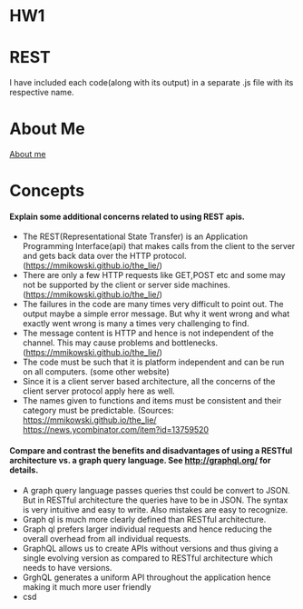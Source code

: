 # HW1

# REST 
I have included each code(along with its output) in a separate .js file with its respective name.

# About Me 
[About me](https://pages.github.ncsu.edu/ubhosle/HW1/)

# Concepts 

####	Explain some additional concerns related to using REST apis.      
-	The REST(Representational State Transfer) is an Application Programming Interface(api) that makes calls from the client to the server and gets back data over the HTTP protocol.       (https://mmikowski.github.io/the_lie/)
-	There are only a few HTTP requests like GET,POST etc and some may not be supported by the client or server side machines.          (https://mmikowski.github.io/the_lie/)  
-	The failures in the code are many times very difficult to point out. The output maybe a simple error message. But why it went wrong and what exactly went wrong is many a times very challenging to find.
-	The message content is HTTP and hence is not independent of the channel. This may cause problems and bottlenecks.        (https://mmikowski.github.io/the_lie/)
- The code must be such that it is platform independent and can be run on all computers.         (some other website)
- Since it is a client server based architecture,  all the concerns of the client server protocol apply here as well.
- The names given to functions and items must be consistent and their category must be predictable. 
(Sources: 
https://mmikowski.github.io/the_lie/
https://news.ycombinator.com/item?id=13759520
####	Compare and contrast the benefits and disadvantages of using a RESTful architecture vs. a graph query language. See http://graphql.org/ for details.     
-	A graph query language passes queries thst could be convert to JSON. But in RESTful architecture the queries have to be in JSON. The syntax is very intuitive and easy to write. Also mistakes are easy to recognize.
-	Graph ql is much more clearly defined than RESTful architecture.
-	Graph ql prefers larger individual requests and hence reducing the overall overhead from all individual requests.
-   GraphQL allows us to create APIs without versions and thus giving a single evolving version as compared to RESTful architecture which needs to have versions.
-   GrghQL generates a uniform API throughout the application hence making it much more user friendly
-   csd 
